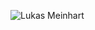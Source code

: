 ![Lukas Meinhart](https://upload.wikimedia.org/wikipedia/commons/thumb/9/94/Auguste_Rodin_by_George_Charles_Beresford_%28NPG_x6573%29.jpg/220px-Auguste_Rodin_by_George_Charles_Beresford_%28NPG_x6573%29.jpg)
